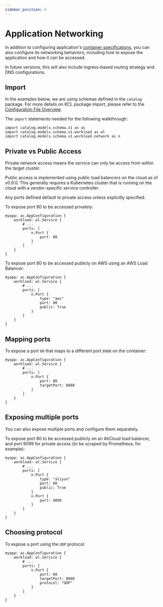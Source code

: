 ```yaml
---
sidebar_position: 5
---
```


# Application Networking

In addition to configuring application's [container specifications](workload.md#configure-containers), you can also configure its networking behaviors, including how to expose the application and how it can be accessed.

In future versions, this will also include ingress-based routing strategy and DNS configurations.

## Import

In the examples below, we are using schemas defined in the `catalog` package. For more details on KCL package import, please refer to the [Configuration File Overview](overview.md).

The `import` statements needed for the following walkthrough:
```
import catalog.models.schema.v1 as ac
import catalog.models.schema.v1.workload as wl
import catalog.models.schema.v1.workload.network as n
```

## Private vs Public Access

Private network access means the service can only be access from within the target cluster.

Public access is implemented using public load balancers on the cloud as of v0.9.0. This generally requires a Kubernetes cluster that is running on the cloud with a vendor-specific service controller.

Any ports defined default to private access unless explicitly specified.

To expose port 80 to be accessed privately:
```
myapp: ac.AppConfiguration {
    workload: wl.Service {
        # ...
        ports: [
            n.Port {
                port: 80
            }
        ]
    }
}
```

To expose port 80 to be accessed publicly on AWS using an AWS Load Balancer:
```
myapp: ac.AppConfiguration {
    workload: wl.Service {
        # ...
        ports: [
            n.Port {
                type: "aws"
                port: 80
                public: True
            }
        ]
    }
}
```

## Mapping ports

To expose a port `80` that maps to a different port `8088` on the container:
```
myapp: ac.AppConfiguration {
    workload: wl.Service {
        # ...
        ports: [
            n.Port {
                port: 80
                targetPort: 8088
            }
        ]
    }
}
```

## Exposing multiple ports

You can also expose multiple ports and configure them separately. 

To expose port 80 to be accessed publicly on an AliCloud load balancer, and port 9099 for private access (to be scraped by Prometheus, for example):
```
myapp: ac.AppConfiguration {
    workload: wl.Service {
        # ...
        ports: [
            n.Port {
                type: "aliyun"
                port: 80
                public: True
            }
            n.Port {
                port: 9099
            }
        ]
    }
}
```

## Choosing protocol

To expose a port using the `UDP` protocol:
```
myapp: ac.AppConfiguration {
    workload: wl.Service {
        # ...
        ports: [
            n.Port {
                port: 80
                targetPort: 8088
                protocol: "UDP"
            }
        ]
    }
}
```